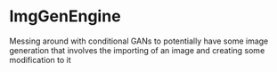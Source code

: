 # ImgGenEngine
Messing around with conditional GANs to potentially have some image generation that involves the importing of an image and creating some modification to it 
